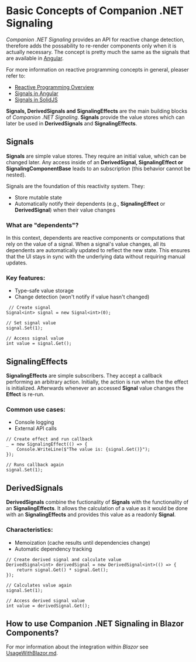 # Basic Concepts of Companion .NET Signaling
*Companion .NET Signaling* provides an API for reactive change detection, therefore adds the possability to re-render components only when it is actually necessary. The concept is pretty much the same as the signals that are available in [Angular](https://angular.dev/guide/signals).

For more information on reactive programming concepts in general, pleaser refer to:
- [Reactive Programming Overview](https://en.wikipedia.org/wiki/Reactive_programming)
- [Signals in Angular](https://angular.dev/guide/signals)
- [Signals in SolidJS](https://www.solidjs.com/docs/latest#signals)

**Signals, DerivedSignals and SignalingEffects** are the main building blocks of *Companion .NET Signaling*. **Signals** provide the value stores which can later be used in **DerivedSignals** and **SignalingEffects**.

## Signals
**Signals** are simple value stores. They require an initial value, which can be changed later. Any access inside of an **DerivedSignal, SignalingEffect or SignalingComponentBase** leads to an subscription (this behavior cannot be nested).

Signals are the foundation of this reactivity system. They:
- Store mutable state
- Automatically notify their dependents (e.g., **SignalingEffect** or **DerivedSignal**) when their value changes

### What are "dependents"?
In this context, dependents are reactive components or computations that rely on the value of a signal. When a signal's value changes, all its dependents are automatically updated to reflect the new state. This ensures that the UI stays in sync with the underlying data without requiring manual updates.

### Key features:
- Type-safe value storage
- Change detection (won't notify if value hasn't changed)

```
 // Create signal
Signal<int> signal = new Signal<int>(0);

// Set signal value
signal.Set(1);

// Access signal value
int value = signal.Get();
```

## SignalingEffects
**SignalingEffects** are simple subscribers. They accept a callback performing an arbitrary action. Initially, the action is run when the the effect is initialized. Afterwards whenever an accessed **Signal** value changes the **Effect** is re-run.

### Common use cases:
- Console logging
- External API calls

```
// Create effect and run callback
_ = new SignalingEffect(() => {
    Console.WriteLine($"The value is: {signal.Get()}");
});

// Runs callback again
signal.Set(1);
```

## DerivedSignals
**DerivedSignals** combine the fuctionality of **Signals** with the functionality of an **SignalingEffects**. It allows the calculation of a value as it would be done with an **SignalingEffects** and provides this value as a readonly **Signal**.

### Characteristics:
- Memoization (cache results until dependencies change)
- Automatic dependency tracking

```
// Create derived signal and calculate value
DerivedSignal<int> derivedSignal = new DerivedSignal<int>(() => {
    return signal.Get() * signal.Get();
});

// Calculates value again
signal.Set(1);

// Access derived signal value
int value = derivedSignal.Get();
```

## How to use Companion .NET Signaling in Blazor Components?
For mor information about the integration within *Blazor* see [UsageWithBlazor.md](./UsageWithBlazor.md).
